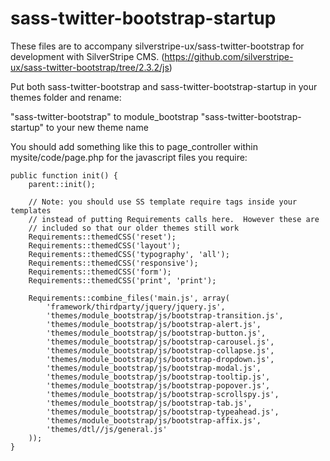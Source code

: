 sass-twitter-bootstrap-startup
==============================

These files are to accompany silverstripe-ux/sass-twitter-bootstrap for development with SilverStripe CMS. (https://github.com/silverstripe-ux/sass-twitter-bootstrap/tree/2.3.2/js)

Put both sass-twitter-bootstrap and sass-twitter-bootstrap-startup in your themes folder and rename:

"sass-twitter-bootstrap" to module_bootstrap
"sass-twitter-bootstrap-startup" to your new theme name


You should add something like this to page_controller within mysite/code/page.php for the javascript files you require:


	public function init() {
		parent::init();
	
		// Note: you should use SS template require tags inside your templates 
		// instead of putting Requirements calls here.  However these are 
		// included so that our older themes still work
		Requirements::themedCSS('reset');
		Requirements::themedCSS('layout'); 
		Requirements::themedCSS('typography', 'all'); 
		Requirements::themedCSS('responsive'); 
		Requirements::themedCSS('form'); 
		Requirements::themedCSS('print', 'print'); 
		
		Requirements::combine_files('main.js', array(
			'framework/thirdparty/jquery/jquery.js',
			'themes/module_bootstrap/js/bootstrap-transition.js',
			'themes/module_bootstrap/js/bootstrap-alert.js',
			'themes/module_bootstrap/js/bootstrap-button.js',
			'themes/module_bootstrap/js/bootstrap-carousel.js',
			'themes/module_bootstrap/js/bootstrap-collapse.js',
			'themes/module_bootstrap/js/bootstrap-dropdown.js',
			'themes/module_bootstrap/js/bootstrap-modal.js',
			'themes/module_bootstrap/js/bootstrap-tooltip.js',
			'themes/module_bootstrap/js/bootstrap-popover.js',
			'themes/module_bootstrap/js/bootstrap-scrollspy.js',
			'themes/module_bootstrap/js/bootstrap-tab.js',
			'themes/module_bootstrap/js/bootstrap-typeahead.js',
			'themes/module_bootstrap/js/bootstrap-affix.js',
			'themes/dtl//js/general.js'
		));
	}